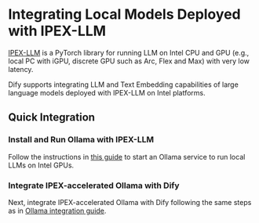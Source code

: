 # Integrating Local Models Deployed with IPEX-LLM

[IPEX-LLM](https://github.com/intel-analytics/ipex-llm) is a PyTorch library for running LLM on Intel CPU and GPU (e.g., local PC with iGPU, discrete GPU such as Arc, Flex and Max) with very low latency. 

Dify supports integrating LLM and Text Embedding capabilities of large language models deployed with IPEX-LLM on Intel platforms.

## Quick Integration

### Install and Run Ollama with IPEX-LLM

Follow the instructions in [this guide](https://ipex-llm.readthedocs.io/en/latest/doc/LLM/Quickstart/ollama_quickstart.html) to start an Ollama service to run local LLMs on Intel GPUs. 

### Integrate IPEX-accelerated Ollama with Dify

Next, integrate IPEX-accelerated Ollama with Dify following the same steps as in [Ollama integration guide](https://docs.dify.ai/tutorials/model-configuration/ollama).